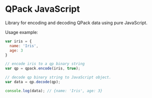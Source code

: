QPack JavaScript
================

Library for encoding and decoding QPack data using pure JavaScript.

Usage example:
```javascript
var iris = {
  name: 'Iris',
  age: 3
}

// encode iris to a qp binary string
var qp = qpack.encode(iris, true);

// decode qp binary string to JavaScript object.
var data = qp.decode(qp);

console.log(data); // {name: 'Iris', age: 3}
```
